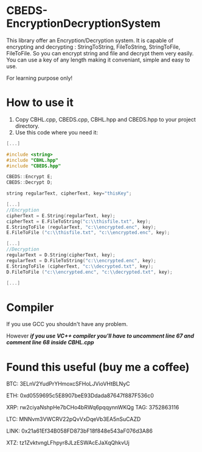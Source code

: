 # CBEDS-EncryptionDecryptionSystem
This library offer an Encryption/Decryption system. It is capable of encrypting and decrypting : StringToString, FileToString, StringToFile, FileToFile. So you can encrypt string and file and decrypt them very easily. You can use a key of any length making it conveniant, simple and easy to use.

For learning purpose only!

# How to use it
1. Copy CBHL.cpp, CBEDS.cpp, CBHL.hpp and CBEDS.hpp to your project directory.
2. Use this code where you need it:
```c++
[...]

#include <string>
#include "CBHL.hpp"
#include "CBEDS.hpp"

CBEDS::Encrypt E;
CBEDS::Decrypt D;

string regularText, cipherText, key="thisKey";

[...]
//Encryption 
cipherText = E.String(regularText, key);
cipherText = E.FileToString("c:\\thisfile.txt", key);
E.StringToFile (regularText, "c:\\encrypted.enc", key);
E.FileToFile ("c:\\thisfile.txt", "c:\\encrypted.enc", key);

[...]
//Decryption
regularText = D.String(cipherText, key);
regularText = D.FileToString("c:\\encrypted.enc", key);
E.StringToFile (cipherText, "c:\\decrypted.txt", key);
D.FileToFile ("c:\\encrypted.enc", "c:\\decrypted.txt", key);

[...]
```

# Compiler
If you use GCC you shouldn't have any problem. 

However ***if you use VC++ compiler you'll have to uncomment line 67 and comment line 68 inside CBHL.cpp***

# Found this useful (buy me a coffee)
BTC: 3ELnV2YudPrYHmoxcSFHoLJVioVHtBLNyC

ETH: 0xd0559695c5E8907beE93Ddada87647f887F536c0

XRP: rw2ciyaNshpHe7bCHo4bRWq6pqqynnWKQg TAG: 3752863116

LTC: MNNvm3VWCRV22pQvVxDqeVb3EA5nSuCAZD

LINK: 0x21a61Ef34B058FD873bF18f848e543aF076d3A86

XTZ: tz1ZvktvngLFhpyr8JLzESWAcEJaXqQhkvUj
